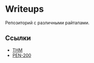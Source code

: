 # Writeups
Репозиторий с различными райтапами.

## Ссылки
- [THM](THM/THM.md)
- [PEN-200](PEN-200/PEN-200.md)

